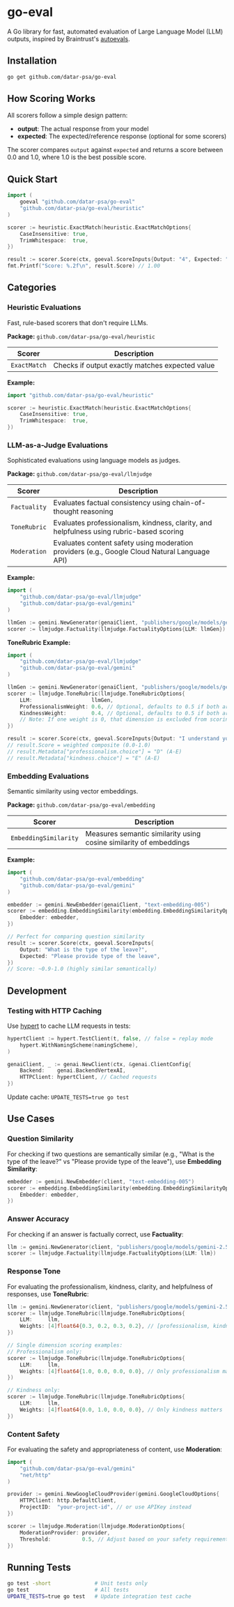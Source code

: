# go-eval

A Go library for fast, automated evaluation of Large Language Model (LLM) outputs, inspired by Braintrust's [autoevals](https://github.com/braintrustdata/autoevals).

## Installation

```bash
go get github.com/datar-psa/go-eval
```

## How Scoring Works

All scorers follow a simple design pattern:
- **output**: The actual response from your model
- **expected**: The expected/reference response (optional for some scorers)

The scorer compares `output` against `expected` and returns a score between 0.0 and 1.0, where 1.0 is the best possible score.

## Quick Start

```go
import (
    goeval "github.com/datar-psa/go-eval"
    "github.com/datar-psa/go-eval/heuristic"
)

scorer := heuristic.ExactMatch(heuristic.ExactMatchOptions{
    CaseInsensitive: true,
    TrimWhitespace:  true,
})

result := scorer.Score(ctx, goeval.ScoreInputs{Output: "4", Expected: "4"})
fmt.Printf("Score: %.2f\n", result.Score) // 1.00
```

## Categories

### Heuristic Evaluations

Fast, rule-based scorers that don't require LLMs.

**Package:** `github.com/datar-psa/go-eval/heuristic`

| Scorer | Description |
|--------|-------------|
| `ExactMatch` | Checks if output exactly matches expected value |

**Example:**
```go
import "github.com/datar-psa/go-eval/heuristic"

scorer := heuristic.ExactMatch(heuristic.ExactMatchOptions{
    CaseInsensitive: true,
    TrimWhitespace:  true,
})
```

### LLM-as-a-Judge Evaluations

Sophisticated evaluations using language models as judges.

**Package:** `github.com/datar-psa/go-eval/llmjudge`

| Scorer | Description |
|--------|-------------|
| `Factuality` | Evaluates factual consistency using chain-of-thought reasoning |
| `ToneRubric` | Evaluates professionalism, kindness, clarity, and helpfulness using rubric-based scoring |
| `Moderation` | Evaluates content safety using moderation providers (e.g., Google Cloud Natural Language API) |

**Example:**
```go
import (
    "github.com/datar-psa/go-eval/llmjudge"
    "github.com/datar-psa/go-eval/gemini"
)

llmGen := gemini.NewGenerator(genaiClient, "publishers/google/models/gemini-2.5-flash")
scorer := llmjudge.Factuality(llmjudge.FactualityOptions{LLM: llmGen})
```

**ToneRubric Example:**
```go
import (
    "github.com/datar-psa/go-eval/llmjudge"
    "github.com/datar-psa/go-eval/gemini"
)

llmGen := gemini.NewGenerator(genaiClient, "publishers/google/models/gemini-2.5-flash")
scorer := llmjudge.ToneRubric(llmjudge.ToneRubricOptions{
    LLM:                   llmGen,
    ProfessionalismWeight: 0.6, // Optional, defaults to 0.5 if both are 0
    KindnessWeight:        0.4, // Optional, defaults to 0.5 if both are 0
    // Note: If one weight is 0, that dimension is excluded from scoring
})

result := scorer.Score(ctx, goeval.ScoreInputs{Output: "I understand your frustration..."})
// result.Score = weighted composite (0.0-1.0)
// result.Metadata["professionalism.choice"] = "D" (A-E)
// result.Metadata["kindness.choice"] = "E" (A-E)
```

### Embedding Evaluations

Semantic similarity using vector embeddings.

**Package:** `github.com/datar-psa/go-eval/embedding`

| Scorer | Description |
|--------|-------------|
| `EmbeddingSimilarity` | Measures semantic similarity using cosine similarity of embeddings |

**Example:**
```go
import (
    "github.com/datar-psa/go-eval/embedding"
    "github.com/datar-psa/go-eval/gemini"
)

embedder := gemini.NewEmbedder(genaiClient, "text-embedding-005")
scorer := embedding.EmbeddingSimilarity(embedding.EmbeddingSimilarityOptions{
    Embedder: embedder,
})

// Perfect for comparing question similarity
result := scorer.Score(ctx, goeval.ScoreInputs{
    Output: "What is the type of the leave?",
    Expected: "Please provide type of the leave",
})
// Score: ~0.9-1.0 (highly similar semantically)
```

## Development

### Testing with HTTP Caching

Use [hypert](https://github.com/areknoster/hypert) to cache LLM requests in tests:

```go
hypertClient := hypert.TestClient(t, false, // false = replay mode
    hypert.WithNamingScheme(namingScheme),
)

genaiClient, _ := genai.NewClient(ctx, &genai.ClientConfig{
    Backend:    genai.BackendVertexAI,
    HTTPClient: hypertClient, // Cached requests
})
```

Update cache: `UPDATE_TESTS=true go test`

## Use Cases

### Question Similarity
For checking if two questions are semantically similar (e.g., "What is the type of the leave?" vs "Please provide type of the leave"), use **Embedding Similarity**:

```go
embedder := gemini.NewEmbedder(client, "text-embedding-005")
scorer := embedding.EmbeddingSimilarity(embedding.EmbeddingSimilarityOptions{
    Embedder: embedder,
})
```

### Answer Accuracy
For checking if an answer is factually correct, use **Factuality**:

```go
llm := gemini.NewGenerator(client, "publishers/google/models/gemini-2.5-flash")
scorer := llmjudge.Factuality(llmjudge.FactualityOptions{LLM: llm})
```

### Response Tone
For evaluating the professionalism, kindness, clarity, and helpfulness of responses, use **ToneRubric**:

```go
llm := gemini.NewGenerator(client, "publishers/google/models/gemini-2.5-flash")
scorer := llmjudge.ToneRubric(llmjudge.ToneRubricOptions{
    LLM:     llm,
    Weights: [4]float64{0.3, 0.2, 0.3, 0.2}, // [professionalism, kindness, clarity, helpfulness]
})

// Single dimension scoring examples:
// Professionalism only:
scorer := llmjudge.ToneRubric(llmjudge.ToneRubricOptions{
    LLM:     llm,
    Weights: [4]float64{1.0, 0.0, 0.0, 0.0}, // Only professionalism matters
})

// Kindness only:
scorer := llmjudge.ToneRubric(llmjudge.ToneRubricOptions{
    LLM:     llm,
    Weights: [4]float64{0.0, 1.0, 0.0, 0.0}, // Only kindness matters
})
```

### Content Safety
For evaluating the safety and appropriateness of content, use **Moderation**:

```go
import (
    "github.com/datar-psa/go-eval/gemini"
    "net/http"
)

provider := gemini.NewGoogleCloudProvider(gemini.GoogleCloudOptions{
    HTTPClient: http.DefaultClient,
    ProjectID:  "your-project-id", // or use APIKey instead
})

scorer := llmjudge.Moderation(llmjudge.ModerationOptions{
    ModerationProvider: provider,
    Threshold:          0.5, // Adjust based on your safety requirements
})
```


## Running Tests

```bash
go test -short              # Unit tests only
go test                     # All tests
UPDATE_TESTS=true go test   # Update integration test cache
```

